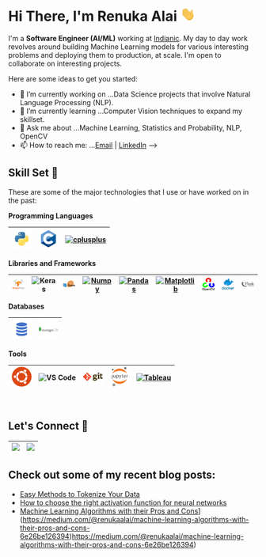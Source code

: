 <h1>Hi There, I'm Renuka Alai <img  src="https://raw.githubusercontent.com/ABSphreak/ABSphreak/master/gifs/Hi.gif" width="30px"></h1>

I'm a **Software Engineer (AI/ML)** working at [Indianic](https://www.indianic.com/). My day to day work revolves around building Machine Learning models for various interesting problems and deploying them to production, at scale. I'm open to collaborate on interesting projects.

Here are some ideas to get you started:

- 🔭 I’m currently working on ...Data Science projects that involve Natural Language Processing (NLP).
- 🌱 I’m currently learning ...Computer Vision techniques to expand my skillset. 
- 💬 Ask me about ...Machine Learning, Statistics and Probability, NLP, OpenCV
- 📫 How to reach me: ...[Email](mailto:renukaalai@gmail.com) | [LinkedIn](https://www.linkedin.com/in/renukaalai/)
-->
## Skill Set :muscle:

These are some of the major technologies that I use or have worked on in the past:

**Programming Languages**

<img title="Python" alt="Python" width="40px" src="https://raw.githubusercontent.com/github/explore/master/topics/python/python.png" />|<img title="C" alt="C++" width="40px" src="https://raw.githubusercontent.com/github/explore/master/topics/c/c.png">|<a href="https://www.w3schools.com/cpp/" target="_blank"> <img src="https://upload.wikimedia.org/wikipedia/commons/thumb/1/18/ISO_C%2B%2B_Logo.svg/1200px-ISO_C%2B%2B_Logo.svg.png" alt="cplusplus" width="40" height="40"/> </a>
|--|--|--|

**Libraries and Frameworks**

<img title="TensorFlow" alt="TensorFlow" width="40px" src="https://raw.githubusercontent.com/github/explore/master/topics/tensorflow/tensorflow.png">|<img title="Keras" alt="Keras" width="40px" src="https://upload.wikimedia.org/wikipedia/commons/thumb/a/ae/Keras_logo.svg/240px-Keras_logo.svg.png">|<img title="Scikit-Learn" alt="Scikit Learn" width="40px" src="https://raw.githubusercontent.com/github/explore/master/topics/scikit-learn/scikit-learn.png">|<a href="https://numpy.org/" target="_blank"> <img src="https://upload.wikimedia.org/wikipedia/commons/thumb/3/31/NumPy_logo_2020.svg/768px-NumPy_logo_2020.svg.png" alt="Numpy" width="70" height="40"/> </a>  |<a href="https://pandas.pydata.org/" target="_blank"> <img src="https://pandas.pydata.org/static/img/pandas_mark.svg" alt="Pandas" width="40" height="40"/>|<a href="https://matplotlib.org/" target="_blank"> <img src="https://upload.wikimedia.org/wikipedia/commons/thumb/0/01/Created_with_Matplotlib-logo.svg/1024px-Created_with_Matplotlib-logo.svg.png" alt="Matplotlib" width="40" height="40"/> </a> |<img title="OpenCV" alt="OpenCV" width="40px" src="https://raw.githubusercontent.com/github/explore/master/topics/opencv/opencv.png">|<img title="Docker" alt="Docker" width="40px" src="https://raw.githubusercontent.com/github/explore/master/topics/docker/docker.png">|<img title="Flask" alt="Flask" width="40px" src="https://raw.githubusercontent.com/github/explore/master/topics/flask/flask.png">
|--|--|--|--|--|--|--|--|--|


**Databases**

<img title="SQL" alt="SQL" width="40px" src="https://raw.githubusercontent.com/github/explore/master/topics/sql/sql.png">|<img title="MongoDB" alt="MongoDB" width="40px" src="https://raw.githubusercontent.com/github/explore/master/topics/mongodb/mongodb.png"><br>
|--|--|

**Tools**

<img title="Ubuntu" alt="Ubuntu" width="40px" src="https://raw.githubusercontent.com/github/explore/master/topics/ubuntu/ubuntu.png">|<img title="VS Code" alt="VS Code" width="40px" src="https://img.icons8.com/fluent/48/000000/visual-studio-code-2019.png">|<img title="git" alt="git" width="40px" src="https://raw.githubusercontent.com/github/explore/master/topics/git/git.png">|<img title="Jupyter Notebook" alt="Jupyter" width="40px" src="https://raw.githubusercontent.com/github/explore/master/topics/jupyter-notebook/jupyter-notebook.png">  | <a href="https://www.tableau.com/" target="_blank"> <img src="https://www.tableau.com/themes/custom/tableau_www/logo.png" alt="Tableau" width="150" height="40"/>
|--|--|--|--|--|
<br>


## Let's Connect :handshake:

<a href="https://www.linkedin.com/in/renukaalai/"><img src="https://cdn2.iconfinder.com/data/icons/social-media-2285/512/1_Linkedin_unofficial_colored_svg-128.png" width="40"></a>|<a href="https://www.kaggle.com/renukasunilalai"><img src="https://www.vectorlogo.zone/logos/kaggle/kaggle-icon.svg" width="40"></a>
|--|--|

## Check out some of my recent blog posts:

- [Easy Methods to Tokenize Your Data]([https://blog.example.com/understanding-bert](https://medium.com/@renukaalai/easy-methods-to-tokenize-your-data-833109296345))
- [How to choose the right activation function for neural networks]([https://blog.example.com/image-segmentation-guide](https://medium.com/@renukaalai/how-to-choose-the-right-activation-function-for-neural-networks-c8f6b4fbd147)https://medium.com/@renukaalai/how-to-choose-the-right-activation-function-for-neural-networks-c8f6b4fbd147)
- [Machine Learning Algorithms with their Pros and Cons](https://medium.com/@renukaalai/easy-methods-to-tokenize-your-data-833109296345)](https://medium.com/@renukaalai/machine-learning-algorithms-with-their-pros-and-cons-6e26be126394)https://medium.com/@renukaalai/machine-learning-algorithms-with-their-pros-and-cons-6e26be126394)

